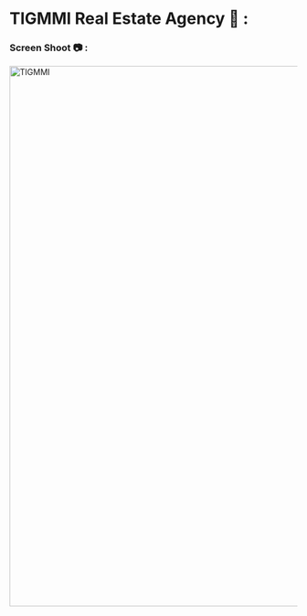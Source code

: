 # TIGMMI Real Estate Agency 🏡 :  

### Screen Shoot 📷 :  
 
  
<img width="946" alt="TIGMMI" src="https://github.com/moadhamousti/Flask_Task/assets/118165767/5f5da29a-6814-4990-8634-4f4173dc4e31">
